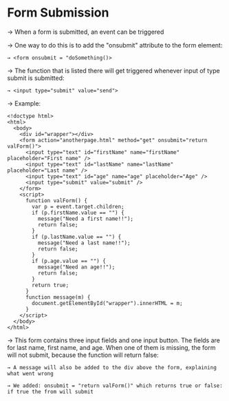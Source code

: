 # Form Submission

→ When a form is submitted, an event can be triggered

→ One way to do this is to add the "onsubmit" attribute to the form element: 

    → <form onsubmit = "doSomething()>

→ The function that is listed there will get triggered whenever input of type submit is submitted:

    → <input type="submit" value="send">

→ Example:
```
<!doctype html>
<html>
  <body>
    <div id="wrapper"></div>
    <form action="anotherpage.html" method="get" onsubmit="return valForm()">
      <input type="text" id="firstName" name="firstName" placeholder="First name" />
      <input type="text" id="lastName" name="lastName" placeholder="Last name" />
      <input type="text" id="age" name="age" placeholder="Age" />
      <input type="submit" value="submit" />
    </form>
    <script>
      function valForm() {
        var p = event.target.children;
        if (p.firstName.value == "") {
          message("Need a first name!!");
          return false;
        }
        if (p.lastName.value == "") {
          message("Need a last name!!");
          return false;
        }
        if (p.age.value == "") {
          message("Need an age!!");
          return false;
        }
        return true;
      }
      function message(m) {
        document.getElementById("wrapper").innerHTML = m;
      }
    </script>
  </body>
</html>
```

→ This form contains three input fields and one input button. The fields are for last name, first name, and age. When one of them is missing, the form will not submit, because the function will return false:

    → A message will also be added to the div above the form, explaining what went wrong

    → We added: onsubmit = "return valForm()" which returns true or false: if true the from will submit